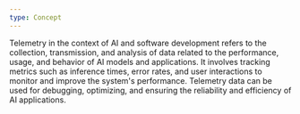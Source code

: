 ```yaml
---
type: Concept
---
```


Telemetry in the context of AI and software development refers to the collection, transmission, and analysis of data related to the performance, usage, and behavior of AI models and applications. It involves tracking metrics such as inference times, error rates, and user interactions to monitor and improve the system's performance. Telemetry data can be used for debugging, optimizing, and ensuring the reliability and efficiency of AI applications.